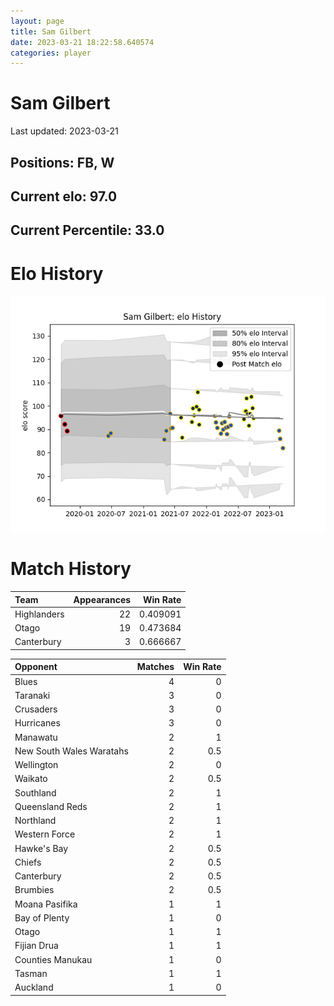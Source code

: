 ```yaml
---  
layout: page  
title: Sam Gilbert  
date: 2023-03-21 18:22:58.640574  
categories: player  
---
```

# Sam Gilbert


Last updated: 2023-03-21
## Positions: FB, W

## Current elo: 97.0

## Current Percentile: 33.0

# Elo History


![elo history](history_SamGilbert.png)
# Match History


| Team        |   Appearances |   Win Rate |
|:------------|--------------:|-----------:|
| Highlanders |            22 |   0.409091 |
| Otago       |            19 |   0.473684 |
| Canterbury  |             3 |   0.666667 |

| Opponent                 |   Matches |   Win Rate |
|:-------------------------|----------:|-----------:|
| Blues                    |         4 |        0   |
| Taranaki                 |         3 |        0   |
| Crusaders                |         3 |        0   |
| Hurricanes               |         3 |        0   |
| Manawatu                 |         2 |        1   |
| New South Wales Waratahs |         2 |        0.5 |
| Wellington               |         2 |        0   |
| Waikato                  |         2 |        0.5 |
| Southland                |         2 |        1   |
| Queensland Reds          |         2 |        1   |
| Northland                |         2 |        1   |
| Western Force            |         2 |        1   |
| Hawke's Bay              |         2 |        0.5 |
| Chiefs                   |         2 |        0.5 |
| Canterbury               |         2 |        0.5 |
| Brumbies                 |         2 |        0.5 |
| Moana Pasifika           |         1 |        1   |
| Bay of Plenty            |         1 |        0   |
| Otago                    |         1 |        1   |
| Fijian Drua              |         1 |        1   |
| Counties Manukau         |         1 |        0   |
| Tasman                   |         1 |        1   |
| Auckland                 |         1 |        0   |